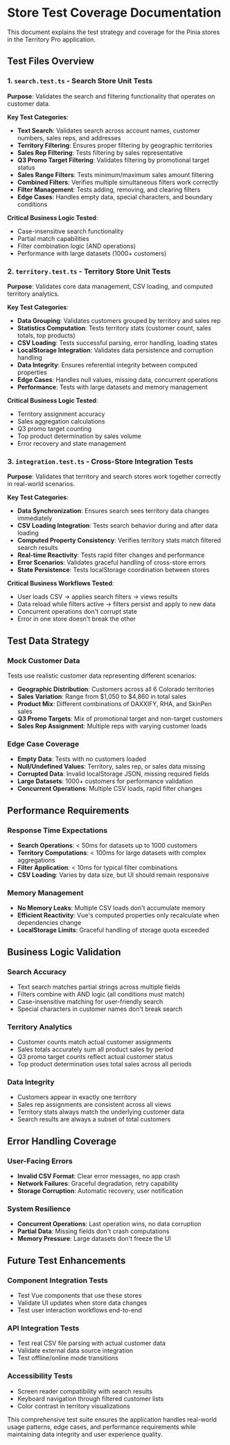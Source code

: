 # Store Test Coverage Documentation

This document explains the test strategy and coverage for the Pinia stores in the Territory Pro application.

## Test Files Overview

### 1. `search.test.ts` - Search Store Unit Tests
**Purpose**: Validates the search and filtering functionality that operates on customer data.

**Key Test Categories**:
- **Text Search**: Validates search across account names, customer numbers, sales reps, and addresses
- **Territory Filtering**: Ensures proper filtering by geographic territories
- **Sales Rep Filtering**: Tests filtering by sales representative
- **Q3 Promo Target Filtering**: Validates filtering by promotional target status
- **Sales Range Filters**: Tests minimum/maximum sales amount filtering
- **Combined Filters**: Verifies multiple simultaneous filters work correctly
- **Filter Management**: Tests adding, removing, and clearing filters
- **Edge Cases**: Handles empty data, special characters, and boundary conditions

**Critical Business Logic Tested**:
- Case-insensitive search functionality
- Partial match capabilities  
- Filter combination logic (AND operations)
- Performance with large datasets (1000+ customers)

### 2. `territory.test.ts` - Territory Store Unit Tests  
**Purpose**: Validates core data management, CSV loading, and computed territory analytics.

**Key Test Categories**:
- **Data Grouping**: Validates customers grouped by territory and sales rep
- **Statistics Computation**: Tests territory stats (customer count, sales totals, top products)
- **CSV Loading**: Tests successful parsing, error handling, loading states
- **LocalStorage Integration**: Validates data persistence and corruption handling
- **Data Integrity**: Ensures referential integrity between computed properties
- **Edge Cases**: Handles null values, missing data, concurrent operations
- **Performance**: Tests with large datasets and memory management

**Critical Business Logic Tested**:
- Territory assignment accuracy
- Sales aggregation calculations
- Q3 promo target counting
- Top product determination by sales volume
- Error recovery and state management

### 3. `integration.test.ts` - Cross-Store Integration Tests
**Purpose**: Validates that territory and search stores work together correctly in real-world scenarios.

**Key Test Categories**:
- **Data Synchronization**: Ensures search sees territory data changes immediately
- **CSV Loading Integration**: Tests search behavior during and after data loading
- **Computed Property Consistency**: Verifies territory stats match filtered search results
- **Real-time Reactivity**: Tests rapid filter changes and performance
- **Error Scenarios**: Validates graceful handling of cross-store errors
- **State Persistence**: Tests localStorage coordination between stores

**Critical Business Workflows Tested**:
- User loads CSV → applies search filters → views results
- Data reload while filters active → filters persist and apply to new data
- Concurrent operations don't corrupt state
- Error in one store doesn't break the other

## Test Data Strategy

### Mock Customer Data
Tests use realistic customer data representing different scenarios:
- **Geographic Distribution**: Customers across all 6 Colorado territories  
- **Sales Variation**: Range from $1,050 to $4,860 in total sales
- **Product Mix**: Different combinations of DAXXIFY, RHA, and SkinPen sales
- **Q3 Promo Targets**: Mix of promotional target and non-target customers
- **Sales Rep Assignment**: Multiple reps with varying customer loads

### Edge Case Coverage
- **Empty Data**: Tests with no customers loaded
- **Null/Undefined Values**: Territory, sales rep, or sales data missing
- **Corrupted Data**: Invalid localStorage JSON, missing required fields
- **Large Datasets**: 1000+ customers for performance validation
- **Concurrent Operations**: Multiple CSV loads, rapid filter changes

## Performance Requirements

### Response Time Expectations
- **Search Operations**: < 50ms for datasets up to 1000 customers
- **Territory Computations**: < 100ms for large datasets with complex aggregations
- **Filter Application**: < 10ms for typical filter combinations
- **CSV Loading**: Varies by data size, but UI should remain responsive

### Memory Management
- **No Memory Leaks**: Multiple CSV loads don't accumulate memory
- **Efficient Reactivity**: Vue's computed properties only recalculate when dependencies change
- **LocalStorage Limits**: Graceful handling of storage quota exceeded

## Business Logic Validation

### Search Accuracy
- Text search matches partial strings across multiple fields
- Filters combine with AND logic (all conditions must match)
- Case-insensitive matching for user-friendly search
- Special characters in customer names don't break search

### Territory Analytics
- Customer counts match actual customer assignments
- Sales totals accurately sum all product sales by period
- Q3 promo target counts reflect actual customer status
- Top product determination uses total sales across all periods

### Data Integrity
- Customers appear in exactly one territory
- Sales rep assignments are consistent across all views
- Territory stats always match the underlying customer data
- Search results are always a subset of total customers

## Error Handling Coverage

### User-Facing Errors
- **Invalid CSV Format**: Clear error messages, no app crash
- **Network Failures**: Graceful degradation, retry capability
- **Storage Corruption**: Automatic recovery, user notification

### System Resilience  
- **Concurrent Operations**: Last operation wins, no data corruption
- **Partial Data**: Missing fields don't crash computations
- **Memory Pressure**: Large datasets don't freeze the UI

## Future Test Enhancements

### Component Integration Tests
- Test Vue components that use these stores
- Validate UI updates when store data changes
- Test user interaction workflows end-to-end

### API Integration Tests
- Test real CSV file parsing with actual customer data
- Validate external data source integration
- Test offline/online mode transitions

### Accessibility Tests
- Screen reader compatibility with search results
- Keyboard navigation through filtered customer lists
- Color contrast in territory visualizations

This comprehensive test suite ensures the application handles real-world usage patterns, edge cases, and performance requirements while maintaining data integrity and user experience quality.
